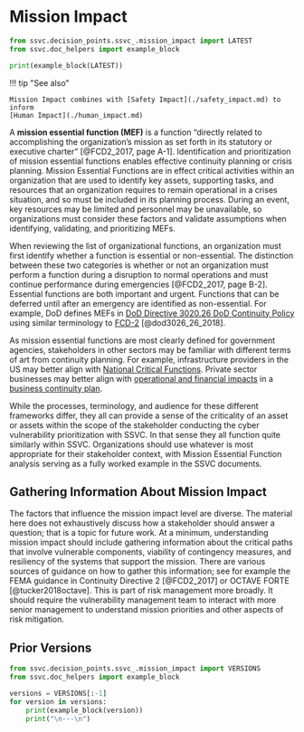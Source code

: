 # Mission Impact

```python exec="true" idprefix=""
from ssvc.decision_points.ssvc_.mission_impact import LATEST
from ssvc.doc_helpers import example_block

print(example_block(LATEST))
```

!!! tip "See also"

    Mission Impact combines with [Safety Impact](./safety_impact.md) to inform 
    [Human Impact](./human_impact.md)

A **mission essential function (MEF)** is a function “directly related to accomplishing the organization’s mission as set forth in its statutory or executive charter” [@FCD2_2017, page A-1].
Identification and prioritization of mission essential functions enables effective continuity planning or crisis planning.
Mission Essential Functions are in effect critical activities within an organization that are used to identify key assets, supporting tasks, and resources that an organization requires to remain operational in a crises situation, and so must be included in its planning process.
During an event, key resources may be limited and personnel may be unavailable, so organizations must consider these factors and validate assumptions when identifying, validating, and prioritizing MEFs.

When reviewing the list of organizational functions, an organization must first identify whether a function is essential or non-essential.
The distinction between these two categories is whether or not an organization must perform a function during a disruption to normal operations and must continue performance during emergencies [@FCD2_2017, page B-2].
Essential functions are both important and urgent.
Functions that can be deferred until after an emergency are identified as non-essential.
For example, DoD defines MEFs in [DoD Directive 3020.26 DoD Continuity Policy](https://www.esd.whs.mil/Portals/54/Documents/DD/issuances/dodd/302026p.pdf) using similar terminology to [FCD-2](https://www.fema.gov/sites/default/files/2020-07/Federal_Continuity_Directive-2_June132017.pdf) [@dod3026_26_2018].

As mission essential functions are most clearly defined for government agencies, stakeholders in other sectors may be familiar with different terms of art from continuity planning.
For example, infrastructure providers in the US may better align with [National Critical Functions](https://www.cisa.gov/national-critical-functions).
Private sector businesses may better align with [operational and financial impacts](https://www.ready.gov/sites/default/files/2020-03/business-impact-analysis-worksheet.pdf) in a [business continuity plan](https://www.ready.gov/business-continuity-plan).

While the processes, terminology, and audience for these different frameworks differ, they all can provide a sense of the criticality of an asset or assets within the scope of the stakeholder conducting the cyber vulnerability prioritization with SSVC.
In that sense they all function quite similarly within SSVC. Organizations should use whatever is most appropriate for their stakeholder context, with Mission Essential Function analysis serving as a fully worked example in the SSVC documents.

## Gathering Information About Mission Impact

The factors that influence the mission impact level are diverse.
The material here does not exhaustively discuss how a stakeholder should answer a question; that is a topic for future work.
At a minimum, understanding mission impact should include gathering information about the critical paths that involve vulnerable components, viability of contingency measures, and resiliency of the systems that support the mission.
There are various sources of guidance on how to gather this information; see for example the FEMA guidance in Continuity Directive 2 [@FCD2_2017] or OCTAVE FORTE [@tucker2018octave].
This is part of risk management more broadly.
It should require the vulnerability management team to interact with more senior management to understand mission priorities and other aspects of risk mitigation.

## Prior Versions

```python exec="true" idprefix=""
from ssvc.decision_points.ssvc_.mission_impact import VERSIONS
from ssvc.doc_helpers import example_block

versions = VERSIONS[:-1]
for version in versions:
    print(example_block(version))
    print("\n---\n")
```
